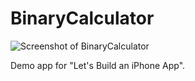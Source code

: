 # BinaryCalculator

![Screenshot of BinaryCalculator](https://raw.github.com/bryanesmith/BinaryCalculator/master/images/binary-calc.png "Screenshot of BinaryCalculator")

Demo app for "Let's Build an iPhone App".
